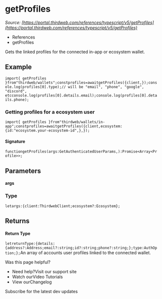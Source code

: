 # getProfiles

*Source: [https://portal.thirdweb.com/references/typescript/v5/getProfiles](https://portal.thirdweb.com/references/typescript/v5/getProfiles)*

* References
* getProfiles

Gets the linked profiles for the connected in-app or ecosystem wallet.

## Example

`import{ getProfiles }from"thirdweb/wallets";constprofiles=awaitgetProfiles({client,});console.log(profiles[0].type);// will be "email", "phone", "google", "discord", etcconsole.log(profiles[0].details.email);console.log(profiles[0].details.phone);`
### Getting profiles for a ecosystem user

`import{ getProfiles }from"thirdweb/wallets/in-app";constprofiles=awaitgetProfiles({client,ecosystem: {id:"ecosystem.your-ecosystem-id",},});`
#### Signature

`functiongetProfiles(args:GetAuthenticatedUserParams,):Promise<Array<Profile>>;`
## Parameters

#### args

### Type

`letargs:{client:ThirdwebClient;ecosystem?:Ecosystem};`
## Returns

#### Return Type

`letreturnType:{details:{address?:Address;email?:string;id?:string;phone?:string;};type:AuthOption;};`An array of accounts user profiles linked to the connected wallet.

Was this page helpful?

* Need help?Visit our support site
* Watch ourVideo Tutorials
* View ourChangelog

Subscribe for the latest dev updates

